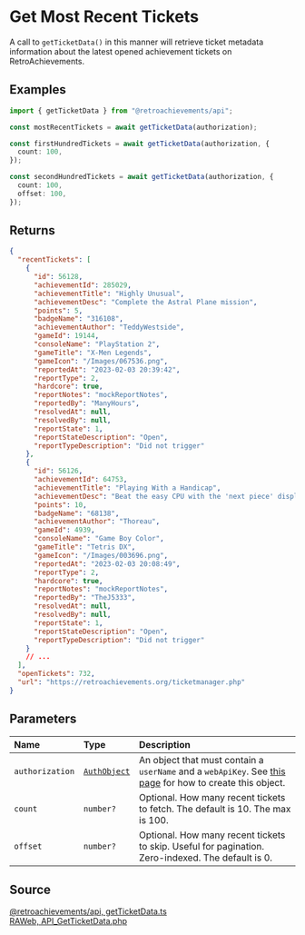 # Get Most Recent Tickets

A call to `getTicketData()` in this manner will retrieve ticket metadata information about the latest opened achievement tickets on RetroAchievements.

## Examples

```ts
import { getTicketData } from "@retroachievements/api";

const mostRecentTickets = await getTicketData(authorization);
```

```ts
const firstHundredTickets = await getTicketData(authorization, {
  count: 100,
});

const secondHundredTickets = await getTicketData(authorization, {
  count: 100,
  offset: 100,
});
```

## Returns

```json
{
  "recentTickets": [
    {
      "id": 56128,
      "achievementId": 285029,
      "achievementTitle": "Highly Unusual",
      "achievementDesc": "Complete the Astral Plane mission",
      "points": 5,
      "badgeName": "316108",
      "achievementAuthor": "TeddyWestside",
      "gameId": 19144,
      "consoleName": "PlayStation 2",
      "gameTitle": "X-Men Legends",
      "gameIcon": "/Images/067536.png",
      "reportedAt": "2023-02-03 20:39:42",
      "reportType": 2,
      "hardcore": true,
      "reportNotes": "mockReportNotes",
      "reportedBy": "ManyHours",
      "resolvedAt": null,
      "resolvedBy": null,
      "reportState": 1,
      "reportStateDescription": "Open",
      "reportTypeDescription": "Did not trigger"
    },
    {
      "id": 56126,
      "achievementId": 64753,
      "achievementTitle": "Playing With a Handicap",
      "achievementDesc": "Beat the easy CPU with the 'next piece' display off ",
      "points": 10,
      "badgeName": "68138",
      "achievementAuthor": "Thoreau",
      "gameId": 4939,
      "consoleName": "Game Boy Color",
      "gameTitle": "Tetris DX",
      "gameIcon": "/Images/003696.png",
      "reportedAt": "2023-02-03 20:08:49",
      "reportType": 2,
      "hardcore": true,
      "reportNotes": "mockReportNotes",
      "reportedBy": "TheJ5333",
      "resolvedAt": null,
      "resolvedBy": null,
      "reportState": 1,
      "reportStateDescription": "Open",
      "reportTypeDescription": "Did not trigger"
    }
    // ...
  ],
  "openTickets": 732,
  "url": "https://retroachievements.org/ticketmanager.php"
}
```

## Parameters

| Name            | Type                                        | Description                                                                                                                  |
| :-------------- | :------------------------------------------ | :--------------------------------------------------------------------------------------------------------------------------- |
| `authorization` | [`AuthObject`](/v1/data-models/auth-object) | An object that must contain a `userName` and a `webApiKey`. See [this page](/getting-started) for how to create this object. |
| `count`         | `number?`                                   | Optional. How many recent tickets to fetch. The default is 10. The max is 100.                                               |
| `offset`        | `number?`                                   | Optional. How many recent tickets to skip. Useful for pagination. Zero-indexed. The default is 0.                            |

## Source

[@retroachievements/api, getTicketData.ts](https://github.dev/RetroAchievements/api-js/blob/main/src/ticket/getTicketData.ts)  
[RAWeb, API_GetTicketData.php](https://github.dev/RetroAchievements/RAWeb/blob/master/public/API/API_GetTicketData.php)

